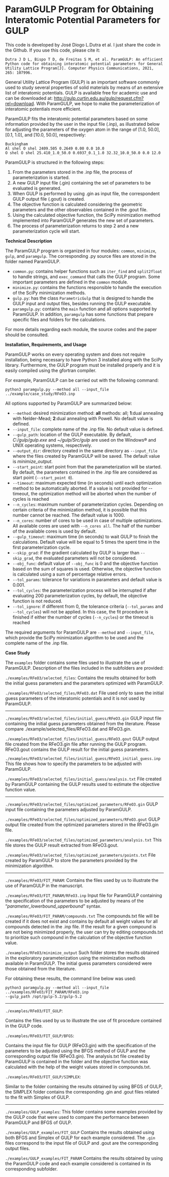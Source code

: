 # ParamGULP Program for Obtaining Interatomic Potential Parameters for GULP
This code is developed by José Diogo L.Dutra et al. I just share the code in the Github.
If you use this code, please cite it: 
```
Dutra J D L, Bispo T D, de Freitas S M, et al. ParamGULP: An efficient Python code for obtaining interatomic potential parameters for General Utility Lattice Program[J]. Computer Physics Communications, 2021, 265: 107996.
```

General Utility Lattice Program (GULP) is an important software commonly used to study several 
properties of solid materials by means of an extensive list of interatomic potentials. 
GULP is available free for academic use and can be downloaded at: 
http://gulp.curtin.edu.au/gulp/request.cfm?rel=download. 
With ParamGULP, we hope to make the parameterization of interatomic potentials more efficient. 

ParamGULP fits the interatomic potential parameters based on some information provided by the user 
in the input file (.inp), as illustrated below for adjusting the parameters of the oxygen atom 
in the range of [1.0, 50.0], [0.1, 1.0], and [10.0, 50.0], respectively:

```
Buckingham 
Al shel O shel 2409.505 0.2649 0.00 0.0 10.0 
O shel O shel 25.410_1.0_50.0 0.6937_0.1_1.0 32.32_10.0_50.0 0.0 12.0
```

ParamGULP is structured in the following steps:

1. From the parameters stored in the .inp file, the process of parameterization is started. 
2. A new GULP input file (.gin) containing the set of parameters to be evaluated is generated.
3. When GULP is performed by using .gin as input file, the correspondent GULP output file (.gout) is created. 
4. The objective function is calculated considering the geometric parameters and the other observables
contained in the .gout file.
5. Using the calculated objective function, the SciPy minimization method implemented into 
ParamGULP generates the new set of parameters.
6. The process of parameterization returns to step 2 and a new parameterization cycle will start.


**Technical Description**

The ParamGULP program is organized in four modules: `common`, `minimize`, `gulp`, and `paramgulp`. 
The corresponding .py source files are stored in the folder named ParamGULP. 

- `common.py`: contains helper functions such as `iter_find` and `split2float` to handle strings, 
and `exec_command` that calls the GULP program. Some important parameters are defined in the `common` module. 
- `minimize.py`: contains the functions responsible to handle the execution of the SciPy minimization methods.
- `gulp.py`: has the class `ParametricGulp` that is designed to handle the GULP input and output files,
 besides running the GULP executable.
- `paramgulp.py`: contains the `main` function and all options supported by ParamGULP. In addition, 
`paramgulp` has some functions that prepare specific files and folders for the calculations. 

For more details regarding each module, the source codes and the paper should be consulted. 


**Installation, Requirements, and Usage**

ParamGULP works on every operating system and does not require installation, 
being necessary to have Python 3 installed along with the SciPy library. Furthermore, 
the GULP program must be installed properly and it is easily compiled using the gfortran compiler. 

For example, ParamGULP can be carried out with the following command:

```
python3 paramgulp.py --method all --input_file ../example/case_study/RFeO3.inp
```

All options supported by ParamGULP are summarized below:

- `--method`: desired minimization method: **all** methods: all; **1**:dual annealing with Nelder-Mead; **2**:dual annealing with Powell. No default value is defined.
- `--input_file`: complete name of the .inp file. No default value is defined.
- `--gulp_path`: location of the GULP executable. By default, *C:/gulp/gulp.exe* and *~/gulp/Src/gulp* 
are used on the Windows® and UNIX operating systems, respectively. 
- `--output_dir`: directory created in the same directory as `--input_file` where the files created by ParamGULP will be saved. 
The default value is *minimize_output*.
- `--start_point`: start point from that the parameterization will be started. By default, the parameters contained in the .inp file are considered as start point (`--start_point 0`).
- `--timeout`: maximum expected time (in seconds) until each optimization method to be automatically aborted. If a value is not provided for --timeout, the optimization method will be aborted when the number of cycles is reached
- `--n_cycles`: maximum number of parameterization cycles. Depending on certain criteria of the minimization method, 
it is possible that this number cannot be reached. The default value is 1000.
- `--n_cores`: number of cores to be used in case of multiple optimizations. All available cores are used with `--n_cores all`. 
The half of the number of the available cores is used by default.
- `--gulp_timeout`: maximum time (in seconds) to wait GULP to finish the calculations. Default value will be equal to 5 times the spent time in the first parameterization cycle.
- `--skip_grad`: if the gradient calculated by GULP is larger than `--skip_grad`, the evaluated parameters will not be considered. 
- `--obj_func`: default value of `--obj_func` is 0 and the objective function based on the sum of squares is used. Otherwise, the objective function is calculated using a sum of percentage relative errors.
- `--tol_params`: tolerance for variations in parameters and default value is 0.001.
- `--tol_cycles`: the parameterization process will be interrupted if after evaluating 200 parameterization cycles, by default, the objective function is not reduced.
- `--tol_ignore`: if different from 0, the tolerance criteria (`--tol_params` and `--tol_cycles`) will not be applied. In this case, the fit procedure is finished if either the number of cycles (`--n_cycles`) or the timeout is reached

The required arguments for ParamGULP are `--method` and `--input_file`, which provide the SciPy minimization algorithm to be used and the complete name of the .inp file. 

**Case Study**

The `examples` folder contains some files used to illustrate the use of ParamGULP. Description of the files included in the subfolders are provided:

`./examples/RFeO3/selected_files`: 
Contains the results obtained for both the initial guess parameters and the parameters optimized with ParamGULP. 

`./examples/RFeO3/selected_files/RFeO3.dat`
File used only to save the initial guess parameters of the interatomic potentials and it is not used by ParamGULP. 

------------------------------------------------------

`./examples/RFeO3/selected_files/initial_guess/RFeO3.gin`
GULP input file containing the initial guess parameters obtained from the literature. 
Please compare ./example/selected_files/RFeO3.dat and RFeO3.gin.

`./examples/RFeO3/selected_files/initial_guess/RFeO3.gout`
GULP output file created from the RFeO3.gin file after running the GULP program. 
RFeO3.gout contains the GULP result for the initial guess parameters.

`./examples/RFeO3/selected_files/initial_guess/RFeO3_initial_guess.inp`
This file shows how to specify the parameters to be adjusted with ParamGULP.

`./examples/RFeO3/selected_files/initial_guess/analysis.txt`
File created by ParamGULP containing the GULP results used to estimate the objective function value.  

------------------------------------------------------

`./examples/RFeO3/selected_files/optimized_parameters/RFeO3.gin`
GULP input file containing the parameters adjusted by ParamGULP.

`./examples/RFeO3/selected_files/optimized_parameters/RFeO3.gout`
GULP output file created from the optimized parameters stored in the RFeO3.gin file.

`./examples/RFeO3/selected_files/optimized_parameters/analysis.txt`
This file stores the GULP result extracted from RFeO3.gout.

`./examples/RFeO3/selected_files/optimized_parameters/points.txt`
File created by ParamGULP to store the parameters provided by the minimization algorithm. 

------------------------------------------------------

`./examples/RFeO3/FIT_PARAM`:
Contains the files used by us to illustrate the use of ParamGULP in the manuscript. 

`./examples/RFeO3/FIT_PARAM/RFeO3.inp`
Input file for ParamGULP containing the specification of the parameters to be adjusted by means of the “*parameter_lowerbound_upperbound*” syntax. 

`./examples/RFeO3/FIT_PARAM/compounds.txt`
The compounds.txt file will be created if it does not exist and contains by default all weight values for all compounds detected in the .inp file. If the result for a given compound is are not being minimized properly, 
the user can try by editing compounds.txt to prioritize such compound in the calculation of the objective function value.  

`./examples/RFeO3/minimize_output`
Such folder stores the results obtained in the exploratory parameterization using the minimization methods available in ParamGULP. The initial guess parameters considered were those obtained from the literature. 

For obtaining these results, the command line below was used:

```
python3 paramgulp.py --method all --input_file ../examples/RFeO3/FIT_PARAM/RFeO3.inp 
--gulp_path /opt/gulp-5.2/gulp-5.2
```

---------------------------------------------------------------------------

`./examples/RFeO3/FIT_GULP`:

Contains the files used by us to illustrate the use of fit procedure contained in the GULP code.

`./examples/RFeO3/FIT_GULP/BFGS`:

Contains the input file for GULP (RFeO3.gin) with the specification of the parameters to be adjusted using the BFGS method of GULP and the corresponding output file (RFeO3.gin). The analysis.txt file created by ParamGULP is contained in the folder and the objective function was calculated with the help of the weight values stored in compounds.txt. 

`./examples/RFeO3/FIT_GULP/SIMPLEX`:

Similar to the folder containing the results obtained by using BFGS of GULP, the SIMPLEX folder contains the corresponding .gin  and .gout files related to the fit with Simplex of GULP. 

---------------------------------------------------------------------------

`./examples/GULP_examples`:
This folder contains some examples provided by the GULP code that were used to compare the performance between ParamGULP and BFGS of GULP. 

`./examples/GULP_examples/FIT_GULP`
Contains the results obtained using both BFGS and Simplex of GULP for each example considered. The `.gin` files correspond to the input file of GULP and .gout are the corresponding output files.  

`./examples/GULP_examples/FIT_PARAM`
Contains the results obtained by using the ParamGULP code and each example considered is contained in its corresponding subfolder.
